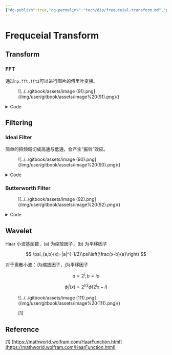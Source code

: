 ```yaml
---
{"dg-publish":true,"dg-permalink":"tech/dip/frequceial-transform.md","permalink":"/tech/dip/frequceial-transform.md/"}
---
```



# Frequceial Transform

## Transform

### FFT

通过`np.fft.fft2`可以进行图片的傅里叶变换。

<figure>![../../gitbook/assets/image (91).png](/img/user/gitbook/assets/image%20(91).png)()<figcaption></figcaption></figure>

<details>

<summary>Code</summary>

```python
import numpy as np
import matplotlib.pyplot as plt
from skimage import data, color

# 使用skimage的案例图片：camera
image = np.clip(color.rgb2gray(data.coffee())*255.0,0,255).astype(np.uint8)

# 图像尺寸
rows, cols = image.shape

# 变换结果
f = np.fft.fft2(image)
fshift = np.fft.fftshift(f)

# 显示原始图像和变换后的图像
fig, axs = plt.subplots(2, 3, figsize=(20, 10))

# 原始图像
axs[0][0].imshow(image, cmap='gray')
axs[0][0].set_title('Original Image')

# 变换后的图像
axs[1][0].imshow(np.log(np.abs(fshift)), cmap='gray')
axs[1][0].set_title('Fourier Transformed Image')

def function_im(m, n):
    N = 256
    x, y = np.meshgrid(np.arange(N), np.arange(N))
    im = np.exp(-2j * np.pi * (m * x / N + n * y / N)).real
    if m == 0 and n == 0:
        im = np.round(im)
    return im

axs[0][1].imshow(function_im(0,1),cmap='gray')
axs[0][1].set_title("(0,1)")
axs[1][1].imshow(function_im(1,0),cmap='gray')
axs[1][1].set_title("(1,0)")
axs[0][2].imshow(function_im(1,1),cmap='gray')
axs[0][2].set_title("(1,1)")
axs[1][2].imshow(function_im(2,3),cmap='gray')
axs[1][2].set_title("(2,3)")

plt.show()

```

</details>

## Filtering

### Ideal Filter

简单的把频域切成高通与低通，会产生“振铃”效应。

<figure>![../../gitbook/assets/image (90).png](/img/user/gitbook/assets/image%20(90).png)()<figcaption></figcaption></figure>

<details>

<summary>Code</summary>

```python
from skimage import data
import numpy as np
import matplotlib.pyplot as plt

def freq_trans(image,func=None):
    # Convert the image to the frequency domain
    f = np.fft.fft2(image)
    fshift = np.fft.fftshift(f)
    if func == None: return fshift, image

    # Apply the filter function to the frequency domain
    fshift_filtered = func(fshift)

    # Convert back to the spatial domain
    f_inv = np.fft.ifftshift(fshift_filtered)
    image_filtered = np.fft.ifft2(f_inv)
    return fshift_filtered, image_filtered

def cal_dis(image_shape):
    """Create a high-pass mask."""
    center_width = image_shape[0] // 2
    center_height = image_shape[1] // 2
    x = np.arange(image_shape[0])
    y = np.arange(image_shape[1])
    X, Y = np.meshgrid(x, y)
    distances = np.sqrt((X - center_width)**2 + (Y - center_height)**2)
    return distances

def ideal_high_pass_filter(fshift):
    """High pass filter function."""
    return np.where(cal_dis(fshift.shape)>40, fshift, 0)

def ideal_low_pass_filter(fshift):
    """Low pass filter function."""
    return np.where(cal_dis(fshift.shape)<=40, fshift, 0)

img = data.camera()
f1,m1 = freq_trans(img)
f2,m2 = freq_trans(img, ideal_high_pass_filter)
f3,m3 = freq_trans(img, ideal_low_pass_filter)

plt.subplot(2,3,1)
plt.imshow(m1,cmap='gray')
plt.title("Original Image")
plt.axis('off')
plt.subplot(2,3,2)
plt.imshow(np.real(m2),cmap='gray')
plt.title("High Pass Image")
plt.axis('off')
plt.subplot(2,3,3)
plt.imshow(np.real(m3),cmap='gray')
plt.title("Low Pass Image")
plt.axis('off')
plt.subplot(2,3,4)
plt.imshow(np.log(np.abs(f1)),cmap='gray')
plt.axis('off')
plt.subplot(2,3,5)
plt.imshow(np.log(np.abs(f2)),cmap='gray')
plt.axis('off')
plt.subplot(2,3,6)
plt.imshow(np.log(np.abs(f3)),cmap='gray')
plt.axis('off')
plt.show()
```

</details>

### Butterworth Filter

<figure>![../../gitbook/assets/image (92).png](/img/user/gitbook/assets/image%20(92).png)()<figcaption></figcaption></figure>

<details>

<summary>Code</summary>

```python
from skimage import data, filters
import numpy as np
import matplotlib.pyplot as plt

def fft(img):
    f = np.fft.fft2(img)
    return np.fft.fftshift(f)

m1 = data.camera()
f1 = fft(m1)
m2 = filters.butterworth(m1,high_pass=True,cutoff_frequency_ratio=0.04)
f2 = fft(m2)
m3 = filters.butterworth(m1,high_pass=False,cutoff_frequency_ratio=0.04)
f3 = fft(m3)

plt.subplot(2,3,1)
plt.imshow(m1,cmap='gray',vmax=255,vmin=0)
plt.title("Original Image")
plt.axis('off')
plt.subplot(2,3,2)
plt.imshow(m2,cmap='gray',vmax=255,vmin=0) # type: ignore
plt.title("High Pass Image")
plt.axis('off')
plt.subplot(2,3,3)
plt.imshow(m3,cmap='gray') # type: ignore
plt.title("Low Pass Image")
plt.axis('off')
plt.subplot(2,3,4)
plt.imshow(np.log(np.abs(f1)),cmap='gray')
plt.axis('off')
plt.subplot(2,3,5)
plt.imshow(np.log(np.abs(f2)),cmap='gray')
plt.axis('off')
plt.subplot(2,3,6)
plt.imshow(np.log(np.abs(f3)),cmap='gray')
plt.axis('off')
plt.tight_layout()
plt.show()
```

</details>

## Wavelet

Haar 小波基函数，(a) 为缩放因子，(b) 为平移因子

$$
\psi_{a,b}(x)=|a|^{-1/2}\psi\left(\frac{x-b}{a}\right)
$$

对于离散小波：i为缩放因子，j为平移因子

$$
a=2^j, b=ia
$$

$$
\phi_j^{i}(x)=2^{j/2}\phi(2^j x-i)
$$

<figure>![../../gitbook/assets/image (111).png](/img/user/gitbook/assets/image%20(111).png)()<figcaption><p>[1]</p></figcaption></figure>

## Reference

\[1] [https://mathworld.wolfram.com/HaarFunction.html](https://mathworld.wolfram.com/HaarFunction.html)